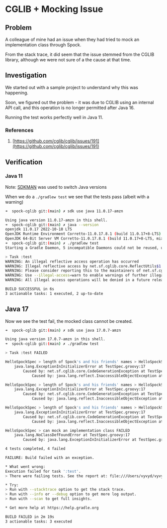 # CGLIB + Mocking Issue

## Problem 
A colleague of mine had an issue when they had tried to mock an implementation class through Spock. 

From the stack trace, it did seem that the issue stemmed from the CGLIB library, although we were not sure of a the cause at that time.

## Investigation
We started out with a sample project to understand why this was happening.

Soon, we figured out the problem - it was due to CGLIB using an internal API call, and this operation is no longer permitted after Java 16. 

Running the test works perfectly well in Java 11.

### References 
1. [https://github.com/cglib/cglib/issues/191](https://github.com/cglib/cglib/issues/191)

## Verification
### Java 11 
Note: [SDKMAN](https://sdkman.io/)  was used to switch Java versions

When we do a `./gradlew test` we see that the tests pass (albeit with a warning)

```sh
➜  spock-cglib git:(main) ✗ sdk use java 11.0.17-amzn

Using java version 11.0.17-amzn in this shell.
➜  spock-cglib git:(main) ✗ java --version
openjdk 11.0.17 2022-10-18 LTS
OpenJDK Runtime Environment Corretto-11.0.17.8.1 (build 11.0.17+8-LTS)
OpenJDK 64-Bit Server VM Corretto-11.0.17.8.1 (build 11.0.17+8-LTS, mixed mode)
➜  spock-cglib git:(main) ✗ ./gradlew test
Starting a Gradle Daemon, 5 incompatible Daemons could not be reused, use --status for details

> Task :test
WARNING: An illegal reflective access operation has occurred
WARNING: Illegal reflective access by net.sf.cglib.core.ReflectUtils$1 (file:/Users/vyvyd/.gradle/caches/modules-2/files-2.1/cglib/cglib-nodep/3.3.0/87271c95d5bc9e37e4981c9593ff14d470b6684b/cglib-nodep-3.3.0.jar) to method java.lang.ClassLoader.defineClass(java.lang.String,byte[],int,int,java.security.ProtectionDomain)
WARNING: Please consider reporting this to the maintainers of net.sf.cglib.core.ReflectUtils$1
WARNING: Use --illegal-access=warn to enable warnings of further illegal reflective access operations
WARNING: All illegal access operations will be denied in a future release

BUILD SUCCESSFUL in 6s
3 actionable tasks: 1 executed, 2 up-to-date
```

## Java 17 
Now we see the test fail, the mocked class cannot be created.

```sh
➜  spock-cglib git:(main) ✗ sdk use java 17.0.7-amzn

Using java version 17.0.7-amzn in this shell.
➜  spock-cglib git:(main) ✗ ./gradlew test

> Task :test FAILED

HelloSpockSpec > length of Spock's and his friends' names > HelloSpockSpec.length of Spock's and his friends' names [name: Spock, length: 5, #0] FAILED
    java.lang.ExceptionInInitializerError at TestSpec.groovy:17
        Caused by: net.sf.cglib.core.CodeGenerationException at TestSpec.groovy:17
            Caused by: java.lang.reflect.InaccessibleObjectException at TestSpec.groovy:17

HelloSpockSpec > length of Spock's and his friends' names > HelloSpockSpec.length of Spock's and his friends' names [name: Kirk, length: 4, #1] FAILED
    java.lang.ExceptionInInitializerError at TestSpec.groovy:17
        Caused by: net.sf.cglib.core.CodeGenerationException at TestSpec.groovy:17
            Caused by: java.lang.reflect.InaccessibleObjectException at TestSpec.groovy:17

HelloSpockSpec > length of Spock's and his friends' names > HelloSpockSpec.length of Spock's and his friends' names [name: Scotty, length: 6, #2] FAILED
    java.lang.ExceptionInInitializerError at TestSpec.groovy:17
        Caused by: net.sf.cglib.core.CodeGenerationException at TestSpec.groovy:17
            Caused by: java.lang.reflect.InaccessibleObjectException at TestSpec.groovy:17

HelloSpockSpec > can mock an implementation class FAILED
    java.lang.NoClassDefFoundError at TestSpec.groovy:17
        Caused by: java.lang.ExceptionInInitializerError at TestSpec.groovy:17

4 tests completed, 4 failed

FAILURE: Build failed with an exception.

* What went wrong:
Execution failed for task ':test'.
> There were failing tests. See the report at: file:///Users/vyvyd/vyvyd/spock-cglib/spock-cglib/build/reports/tests/test/index.html

* Try:
> Run with --stacktrace option to get the stack trace.
> Run with --info or --debug option to get more log output.
> Run with --scan to get full insights.

* Get more help at https://help.gradle.org

BUILD FAILED in 2m 19s
3 actionable tasks: 3 executed
```

